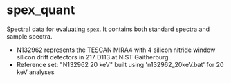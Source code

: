 # spex_quant
Spectral data for evaluating `spex`.  It contains both standard spectra and sample spectra.

 * N132962 represents the TESCAN MIRA4 with 4 silicon nitride window silicon drift detectors in 217 D113 at NIST Gaitherburg.
  * Reference set: "N132962 20 keV" built using 'n132962_20keV.bat' for 20 keV analyses

